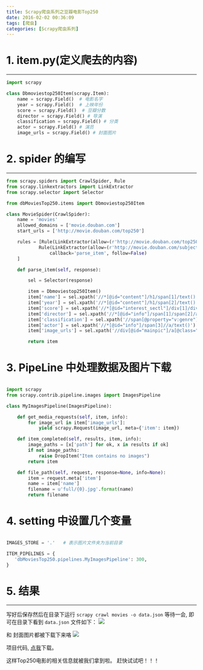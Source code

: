 ```yaml
---
title: Scrapy爬虫系列之豆瓣电影Top250
date: 2016-02-02 00:36:09
tags: [爬虫]
categories: [Scrapy爬虫系列]
---
```


# 1. item.py(定义爬去的内容) 
---

``` python
import scrapy

class Dbmoviestop250Item(scrapy.Item):
    name = scrapy.Field()  # 电影名字
    year = scrapy.Field()  # 上映年份
    score = scrapy.Field()  # 豆瓣分数
    director = scrapy.Field() # 导演
    classification = scrapy.Field() # 分类
    actor = scrapy.Field() # 演员
    image_urls = scrapy.Field() # 封面图片
```

<!-- more -->

# 2. spider 的编写
---

``` python
from scrapy.spiders import CrawlSpider, Rule
from scrapy.linkextractors import LinkExtractor
from scrapy.selector import Selector

from dbMoviesTop250.items import Dbmoviestop250Item

class MovieSpider(CrawlSpider):
    name = 'movies'
    allowed_domains = ['movie.douban.com']
    start_urls = ['http://movie.douban.com/top250']

    rules = [Rule(LinkExtractor(allow=(r'http://movie.douban.com/top250\?start=\d+.*'))),
            Rule(LinkExtractor(allow=(r'http://movie.douban.com/subject/\d+')),
                callback='parse_item', follow=False)
    ]

    def parse_item(self, response):

        sel = Selector(response)

        item = Dbmoviestop250Item()
        item['name'] = sel.xpath('//*[@id="content"]/h1/span[1]/text()').extract()[0]
        item['year'] = sel.xpath('//*[@id="content"]/h1/span[2]/text()').extract()[0]
        item['score'] = sel.xpath('//*[@id="interest_sectl"]/div[1]/div[2]/strong/text()').extract()[0]
        item['director'] = sel.xpath('//*[@id="info"]/span[1]/span[2]/a/text()').extract()[0]
        item['classification'] = sel.xpath('//span[@property="v:genre"]/text()').extract()[0]
        item['actor'] = sel.xpath('//*[@id="info"]/span[3]//a/text()').extract()[0]
        item['image_urls'] = sel.xpath('//div[@id="mainpic"]/a[@class="nbgnbg"]/img/@src').extract()

        return item
```

# 3. PipeLine 中处理数据及图片下载
``` python

import scrapy
from scrapy.contrib.pipeline.images import ImagesPipeline

class MyImagesPipeline(ImagesPipeline):

    def get_media_requests(self, item, info):
        for image_url in item['image_urls']:
            yield scrapy.Request(image_url, meta={'item': item})

    def item_completed(self, results, item, info):
        image_paths = [x['path'] for ok, x in results if ok]
        if not image_paths:
            raise DropItem("Item contains no images")
        return item

    def file_path(self, request, response=None, info=None):
        item = request.meta['item']
        name = item['name']
        filename = u'full/{0}.jpg'.format(name)
        return filename
```

# 4. setting 中设置几个变量
``` python

IMAGES_STORE = '.'   # 表示图片文件夹为当前目录

ITEM_PIPELINES = {
   'dbMoviesTop250.pipelines.MyImagesPipeline': 300,
}

```

# 5. 结果
---
写好后保存然后在目录下运行 `scrapy crawl movies -o data.json` 等待一会, 即可在目录下看到 `data.json` 文件如下：
![](https://blog-1256977701.cos.ap-chengdu.myqcloud.com/Scrapy爬虫系列之豆瓣电影Top250/1_data.jpg)

和 封面图片都被下载下来咯
![](https://blog-1256977701.cos.ap-chengdu.myqcloud.com/Scrapy爬虫系列之豆瓣电影Top250/2_图片.jpg)

项目代码, [点我](https://github.com/kba977/Scrapy_Projects)下载。

这样Top250电影的相关信息就被我们拿到啦。 赶快试试吧！！！